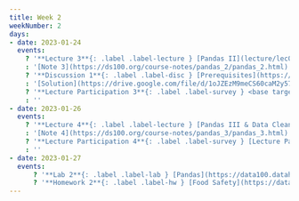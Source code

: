 ```yaml
---
title: Week 2
weekNumber: 2
days:
- date: 2023-01-24
  events:
    ? '**Lecture 3**{: .label .label-lecture } [Pandas II](lecture/lec03)'
    : '[Note 3](https://ds100.org/course-notes/pandas_2/pandas_2.html)'
    ? '**Discussion 1**{: .label .label-disc } [Prerequisites](https://drive.google.com/file/d/1714JJm4pn4_x6hMyHkoXOFCoo6E7c0ge/view?usp=sharing)' 
    : '[Solution](https://drive.google.com/file/d/1oJZEzM9meCS60caM2y57fLPJb8blxSze/view?usp=sharing)'
    ? '**Lecture Participation 3**{: .label .label-survey } <base target="_blank"> [Lecture Participation 3](https://app.sli.do/event/4FZhp2UeWxkEcZxhds62tS/embed/polls/c84e1607-960f-4c04-9ddc-7ebdc10317c2)'
    : ''
- date: 2023-01-26
  events:
    ? '**Lecture 4**{: .label .label-lecture } [Pandas III & Data Cleaning](lecture/lec04)'
    : '[Note 4](https://ds100.org/course-notes/pandas_3/pandas_3.html)'
    ? '**Lecture Participation 4**{: .label .label-survey } [Lecture Participation 4](https://app.sli.do/event/fKjYgbQt4owcdZw5ZoP9RH/embed/polls/e5c0ffb4-66d8-4e02-bf08-0f77c9f8f67a)'
    : ''
- date: 2023-01-27
  events:
      ? '**Lab 2**{: .label .label-lab } [Pandas](https://data100.datahub.berkeley.edu/hub/user-redirect/git-pull?repo=https%3A%2F%2Fgithub.com%2FDS-100%2Fsp23&branch=main&urlpath=lab%2Ftree%2Fsp23%2Flab%2Flab02%2Flab02.ipynb) (due Jan 31)'
      ? '**Homework 2**{: .label .label-hw } [Food Safety](https://data100.datahub.berkeley.edu/hub/user-redirect/git-pull?repo=https%3A%2F%2Fgithub.com%2FDS-100%2Fsp23&branch=main&urlpath=lab%2Ftree%2Fsp23%2Fhw%2Fhw02%2Fhw02.ipynb) (due Feb 2)'
---
```

